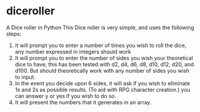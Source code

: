 # diceroller
A Dice roller in Python
This Dice roller is very simple, and uses the following steps:
1. It will prompt you to enter a number of times you wish to roll the dice, any number expressed in integers should work
2. It will prompt you to enter the number of sides you wish your theoretical dice to have, this has been tested with d2, d4, d6, d8, d10,
d12, d20, and d100. But should theoretically work with any number of sides you wish to input.
3. In the event you decide upon 6 sides, it will ask if you wish to eliminate 1s and 2s as possible results. (To aid with RPG character 
creation.) you can answer y or yes if you wish to do so.
4. It will present the numbers that it generates in an array.
